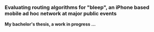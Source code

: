 ### Evaluating routing algorithms for "bleep", an iPhone based mobile ad hoc network at major public events

**My bachelor's thesis, a work in progress ...**
